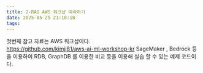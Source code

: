 ```yaml
---
title: 2-RAG AWS 워크샵 따라하기
date: 2025-05-25 21:18:18
tags:
---
```


첫번째 참고 자료는 AWS 워크샵이다.  
https://github.com/kimjj81/aws-ai-ml-workshop-kr
SageMaker , Bedrock 등을 이용하여 RDB, GraphDB 를 이용한 비교 등을 이용해 실습 할 수 있는 예제 코드이다.
